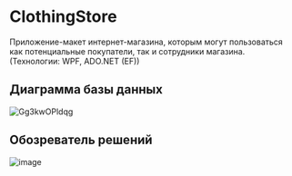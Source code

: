 # ClothingStore
Приложение-макет интернет-магазина, которым могут пользоваться как потенциальные покупатели, так и сотрудники магазина. (Технологии: WPF, ADO.NET (EF))

<h2>Диаграмма базы данных</h2>

![Gg3kwOPldqg](https://user-images.githubusercontent.com/107403672/216831307-16e113f2-8b17-4641-b208-a8eb53bf7843.jpg)


<h2>Обозреватель решений</h2>

![image](https://user-images.githubusercontent.com/107403672/218387351-e33483ee-7f55-481c-a786-a2dd7a632bb5.png)

